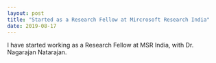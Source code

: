 ```yaml
---
layout: post
title: "Started as a Research Fellow at Mircrosoft Research India"
date: 2019-08-17
---
```


I have started working as a Research Fellow at MSR India, with Dr. Nagarajan Natarajan.

